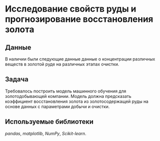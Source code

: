 # Исследование свойств руды и прогнозирование восстановления золота


## Данные

В наличии были следующие данные данные о концентрации различных веществ в золотой руде на различных этапах очистки.

## Задача

Требовалось построить модель машинного обучения для золотодобывающей компании. Модель должна предсказать коэффициент восстановления золота из золотосодержащей руды на основе данных с параметрами добычи и очистки. 

## Используемые библиотеки
*pandas*, *matplotlib*, *NumPy*, *Scikit-learn*.
